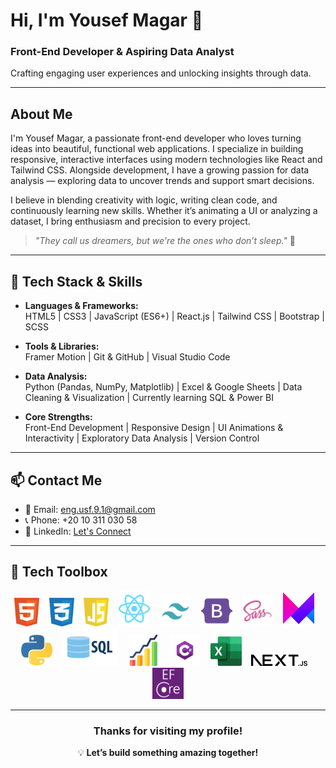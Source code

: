 # Hi, I'm Yousef Magar 👋

### Front-End Developer & Aspiring Data Analyst  
Crafting engaging user experiences and unlocking insights through data.

---

## About Me

I'm Yousef Magar, a passionate front-end developer who loves turning ideas into beautiful, functional web applications. I specialize in building responsive, interactive interfaces using modern technologies like React and Tailwind CSS. Alongside development, I have a growing passion for data analysis — exploring data to uncover trends and support smart decisions.

I believe in blending creativity with logic, writing clean code, and continuously learning new skills. Whether it’s animating a UI or analyzing a dataset, I bring enthusiasm and precision to every project.

> _"They call us dreamers, but we're the ones who don’t sleep."_ 🌙

---

## 🧰 Tech Stack & Skills

- **Languages & Frameworks:**  
  HTML5 | CSS3 | JavaScript (ES6+) | React.js | Tailwind CSS | Bootstrap | SCSS

- **Tools & Libraries:**  
  Framer Motion | Git & GitHub | Visual Studio Code

- **Data Analysis:**  
  Python (Pandas, NumPy, Matplotlib) | Excel & Google Sheets | Data Cleaning & Visualization | Currently learning SQL & Power BI

- **Core Strengths:**  
  Front-End Development | Responsive Design | UI Animations & Interactivity | Exploratory Data Analysis | Version Control

---

## 📫 Contact Me

- 📧 Email: eng.usf.9.1@gmail.com  
- 📞 Phone: +20 10 311 030 58  
- 🔗 LinkedIn: [Let's Connect](https://linkedin.com/in/yourprofile)

---

## 🧰 Tech Toolbox

<p align="center">
<img src="./html-1.svg" alt="HTML5" width="40" />&nbsp;&nbsp;&nbsp;
<img src="./css-3.svg" alt="CSS3" width="40" />&nbsp;&nbsp;&nbsp;
<img src="./javascript-1.svg" alt="JavaScript" width="40" />&nbsp;&nbsp;&nbsp;
<img src="./react-2.svg" alt="React" width="50" />&nbsp;&nbsp;&nbsp;
<img src="./tailwind-svgrepo-com.svg" alt="Tailwind CSS" width="50" />&nbsp;&nbsp;&nbsp;
<img src="./bootstrap-svgrepo-com.svg" alt="Bootstrap" width="50" />&nbsp;&nbsp;&nbsp;
<img src="./sass_logo_sass_icon.png" alt="SCSS/SASS" width="50" />&nbsp;&nbsp;&nbsp;
<img src="./Framer-Motion.png" alt="Framer Motion" width="50" />&nbsp;&nbsp;&nbsp;
<img src="./python.png" alt="Python" width="50" />&nbsp;&nbsp;&nbsp;
<img src="./sql.webp" alt="SQL" width="90" />&nbsp;&nbsp;&nbsp;
<img src="./stas.png" alt="Statistics" width="50" />&nbsp;&nbsp;&nbsp;
<img src="./Csharp_Logo.png" alt="C#" width="50" />&nbsp;&nbsp;&nbsp;
<img src="./Microsoft_Office.png" alt="Microsoft Excel" width="50" />&nbsp;&nbsp;&nbsp;
<img src="./Next.js.png" alt="Next.js" width="90" />&nbsp;&nbsp;&nbsp;
<img src="./EF.png" alt="EF" width="50" />
</p>

---

<div align="center">

### Thanks for visiting my profile!  
💡 **Let’s build something amazing together!**

</div>
